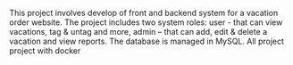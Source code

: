 This project involves develop of front and backend system for a vacation order website. The project includes two system roles: user - that can view vacations, tag & untag and more, admin – that can add, edit & delete a vacation and view reports. The database is managed in MySQL. All project project with docker


